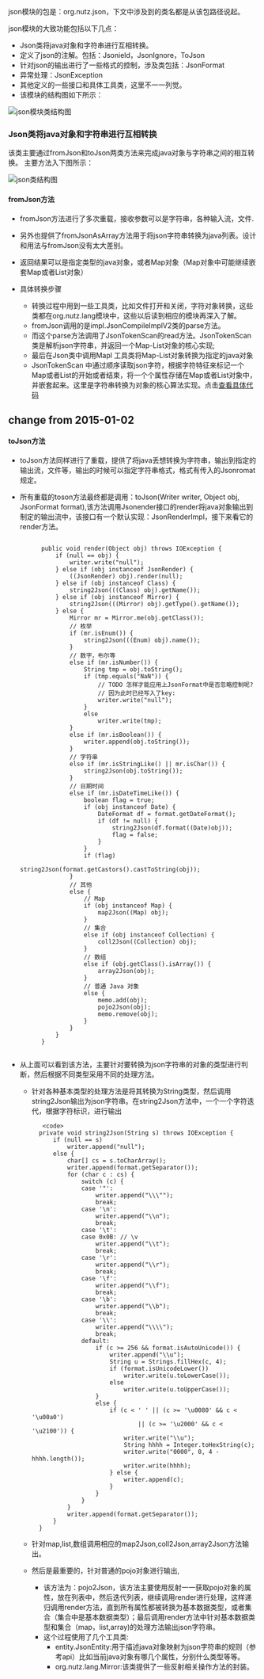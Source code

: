 

json模块的包是：org.nutz.json，下文中涉及到的类名都是从该包路径说起。

json模块的大致功能包括以下几点：

- Json类将java对象和字符串进行互相转换。
- 定义了json的注解。包括：Jsonield，JsonIgnore，ToJson
- 针对json的输出进行了一些格式的控制，涉及类包括：JsonFormat
- 异常处理：JsonException
- 其他定义的一些接口和具体工具类，这里不一一列觉。
- 该模块的结构图如下所示：

![json模块类结构图](img/json_diagram.png)


### Json类将java对象和字符串进行互相转换

该类主要通过fromJson和toJson两类方法来完成java对象与字符串之间的相互转换。
主要方法入下图所示：

![json类结构图](img/json.png)

#### fromJson方法
- fromJson方法进行了多次重载，接收参数可以是字符串，各种输入流，文件.
- 另外也提供了fromJsonAsArray方法用于将json字符串转换为java列表。设计和用法与fromJson没有太大差别。
- 返回结果可以是指定类型的java对象，或者Map对象（Map对象中可能继续嵌套Map或者List对象）
- 具体转换步骤

    - 转换过程中用到一些工具类，比如文件打开和关闭，字符对象转换，这些类都在org.nutz.lang模块中，这些以后读到相应的模块再深入了解。
    - fromJson调用的是impl.JsonCompileImplV2类的parse方法。
    - 而这个parse方法调用了JsonTokenScan的read方法。JsonTokenScan 类是解析json字符串，并返回一个Map-List对象的核心实现;
    - 最后在Json类中调用Mapl  工具类将Map-List对象转换为指定的java对象 
    - JsonTokenScan 中通过顺序读取json字符，根据字符特征来标记一个Map或者List的开始或者结束，将一个个属性存储在Map或者List对象中，并嵌套起来。这里是字符串转换为对象的核心算法实现。点击[查看具体代码](https://github.com/nutzam/nutz/blob/master/src/org/nutz/json/impl/JsonCompileImplV2.java)
## change from 2015-01-02

#### toJson方法

- toJson方法同样进行了重载，提供了将java丢想转换为字符串，输出到指定的输出流，文件等，输出的时候可以指定字符串格式，格式有传入的Jsonromat规定。
- 所有重载的toson方法最终都是调用：toJson(Writer writer, Object obj, JsonFormat format),该方法调用Jsonender接口的render将java对象输出到制定的输出流中，该接口有一个默认实现：JsonRenderImpl，接下来看它的render方法。

    <code>
        public void render(Object obj) throws IOException {
            if (null == obj) {
                writer.write("null");
            } else if (obj instanceof JsonRender) {
                ((JsonRender) obj).render(null);
            } else if (obj instanceof Class) {
                string2Json(((Class<?>) obj).getName());
            } else if (obj instanceof Mirror) {
                string2Json(((Mirror<?>) obj).getType().getName());
            } else {
                Mirror mr = Mirror.me(obj.getClass());
                // 枚举
                if (mr.isEnum()) {
                    string2Json(((Enum) obj).name());
                }
                // 数字，布尔等
                else if (mr.isNumber()) {
                    String tmp = obj.toString();
                    if (tmp.equals("NaN")) {
                        // TODO 怎样才能应用上JsonFormat中是否忽略控制呢?
                        // 因为此时已经写入了key:
                        writer.write("null");
                    }
                    else
                        writer.write(tmp);
                }
                else if (mr.isBoolean()) {
                    writer.append(obj.toString());
                }
                // 字符串
                else if (mr.isStringLike() || mr.isChar()) {
                    string2Json(obj.toString());
                }
                // 日期时间
                else if (mr.isDateTimeLike()) {
                    boolean flag = true;
                    if (obj instanceof Date) {
                        DateFormat df = format.getDateFormat();
                        if (df != null) {
                            string2Json(df.format((Date)obj));
                            flag = false;
                        }
                    }
                    if (flag)
                        string2Json(format.getCastors().castToString(obj));
                }
                // 其他
                else {
                    // Map
                    if (obj instanceof Map) {
                        map2Json((Map) obj);
                    }
                    // 集合
                    else if (obj instanceof Collection) {
                        coll2Json((Collection) obj);
                    }
                    // 数组
                    else if (obj.getClass().isArray()) {
                        array2Json(obj);
                    }
                    // 普通 Java 对象
                    else {
                        memo.add(obj);
                        pojo2Json(obj);
                        memo.remove(obj);
                    }
                }
            }
        }
    </code>
        
- 从上面可以看到该方法，主要针对要转换为json字符串的对象的类型进行判断，然后根据不同类型采用不同的处理方法。
    - 针对各种基本类型的处理方法是将其转换为String类型，然后调用string2Json输出为json字符串。在string2Json方法中，一个一个字符迭代，根据字符标识，进行输出
    
             <code>       
            private void string2Json(String s) throws IOException {
                if (null == s)
                    writer.append("null");
                else {
                    char[] cs = s.toCharArray();
                    writer.append(format.getSeparator());
                    for (char c : cs) {
                        switch (c) {
                        case '"':
                            writer.append("\\\"");
                            break;
                        case '\n':
                            writer.append("\\n");
                            break;
                        case '\t':
                        case 0x0B: // \v
                            writer.append("\\t");
                            break;
                        case '\r':
                            writer.append("\\r");
                            break;
                        case '\f':
                            writer.append("\\f");
                            break;
                        case '\b':
                            writer.append("\\b");
                            break;
                        case '\\':
                            writer.append("\\\\");
                            break;
                        default:
                            if (c >= 256 && format.isAutoUnicode()) {
                                writer.append("\\u");
                                String u = Strings.fillHex(c, 4);
                                if (format.isUnicodeLower())
                                    writer.write(u.toLowerCase());
                                else
                                    writer.write(u.toUpperCase());
                            }
                            else {
                                if (c < ' ' || (c >= '\u0080' && c < '\u00a0')
                                        || (c >= '\u2000' && c < '\u2100')) {
                                    writer.write("\\u");
                                    String hhhh = Integer.toHexString(c);
                                    writer.write("0000", 0, 4 - hhhh.length());
                                    writer.write(hhhh);
                                } else {
                                    writer.append(c);
                                }
                            }
                        }
                    }
                    writer.append(format.getSeparator());
                }
            }
             
         </code>
            
    - 针对map,list,数组调用相应的map2Json,coll2Json,array2Json方法输出。
    - 然后是最重要的，针对普通的pojo对象进行输出,
        - 该方法为：pojo2Json，该方法主要使用反射一一获取pojo对象的属性，放在列表中，然后迭代列表，继续调用render进行处理，这样递归调用render方法，直到所有属性都被转换为基本数据类型，或者集合（集合中是基本数据类型）；最后调用render方法中针对基本数据类型和集合（map，list,array)的处理方法输出json字符串。
        - 这个过程使用了几个工具类:
            - entity.JsonEntity:用于描述java对象映射为json字符串的规则（参考api）比如当前java对象有哪几个属性，分别什么类型等等。
            - org.nutz.lang.Mirror:该类提供了一些反射相关操作方法的封装。
